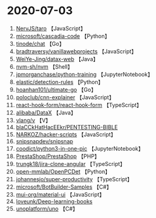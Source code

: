 # 2020-07-03

1. [NervJS/taro](https://github.com/NervJS/taro) 【JavaScript】
2. [microsoft/cascadia-code](https://github.com/microsoft/cascadia-code) 【Python】
3. [tinode/chat](https://github.com/tinode/chat) 【Go】
4. [bradtraversy/vanillawebprojects](https://github.com/bradtraversy/vanillawebprojects) 【JavaScript】
5. [WeiYe-Jing/datax-web](https://github.com/WeiYe-Jing/datax-web) 【Java】
6. [nvm-sh/nvm](https://github.com/nvm-sh/nvm) 【Shell】
7. [jpmorganchase/python-training](https://github.com/jpmorganchase/python-training) 【JupyterNotebook】
8. [elastic/detection-rules](https://github.com/elastic/detection-rules) 【Python】
9. [hoanhan101/ultimate-go](https://github.com/hoanhan101/ultimate-go) 【Go】
10. [poloclub/cnn-explainer](https://github.com/poloclub/cnn-explainer) 【JavaScript】
11. [react-hook-form/react-hook-form](https://github.com/react-hook-form/react-hook-form) 【TypeScript】
12. [alibaba/DataX](https://github.com/alibaba/DataX) 【Java】
13. [vlang/v](https://github.com/vlang/v) 【V】
14. [blaCCkHatHacEEkr/PENTESTING-BIBLE](https://github.com/blaCCkHatHacEEkr/PENTESTING-BIBLE) 
15. [NARKOZ/hacker-scripts](https://github.com/NARKOZ/hacker-scripts) 【JavaScript】
16. [snipsnapdev/snipsnap](https://github.com/snipsnapdev/snipsnap) 
17. [coodict/python3-in-one-pic](https://github.com/coodict/python3-in-one-pic) 【JupyterNotebook】
18. [PrestaShop/PrestaShop](https://github.com/PrestaShop/PrestaShop) 【PHP】
19. [trungk18/jira-clone-angular](https://github.com/trungk18/jira-clone-angular) 【TypeScript】
20. [open-mmlab/OpenPCDet](https://github.com/open-mmlab/OpenPCDet) 【Python】
21. [johannesjo/super-productivity](https://github.com/johannesjo/super-productivity) 【TypeScript】
22. [microsoft/BotBuilder-Samples](https://github.com/microsoft/BotBuilder-Samples) 【C#】
23. [mui-org/material-ui](https://github.com/mui-org/material-ui) 【JavaScript】
24. [loveunk/Deep-learning-books](https://github.com/loveunk/Deep-learning-books) 
25. [unoplatform/uno](https://github.com/unoplatform/uno) 【C#】

